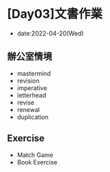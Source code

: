 # [Day03]文書作業
* date:2022-04-20(Wed)

## 辦公室情境
* mastermind
* revision
* imperative
* letterhead
* revise
* renewal
* duplication

## Exercise

* Match Game
* Book Exercise
